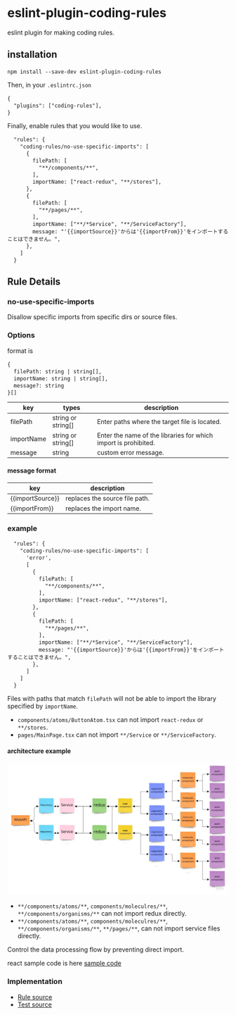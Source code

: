 # eslint-plugin-coding-rules

eslint plugin for making coding rules.

## installation

```
npm install --save-dev eslint-plugin-coding-rules
```

Then, in your `.eslintrc.json`

```
{
  "plugins": ["coding-rules"],
}
```

Finally, enable rules that you would like to use.

```
  "rules": {
    "coding-rules/no-use-specific-imports": [
      {
        filePath: [
          "**/components/**",
        ],
        importName: ["react-redux", "**/stores"],
      },
      {
        filePath: [
          "**/pages/**",
        ],
        importName: ["**/*Service", "**/ServiceFactory"],
        message: "'{{importSource}}'からは'{{importFrom}}'をインポートすることはできません。",
      },
    ]
  }
```

## Rule Details

### no-use-specific-imports

Disallow specific imports from specific dirs or source files.

### Options

format is

```
{
  filePath: string | string[],
  importName: string | string[],
  message?: string
}[]
```

| key        | types              | description                                                     |
|------------|--------------------|-----------------------------------------------------------------|
| filePath   | string or string[] | Enter paths where the target file is located.                   |
| importName | string or string[] | Enter the name of the libraries for which import is prohibited. |
| message    | string             | custom error message.                                           |

#### message format

| key              | description                    |
|------------------|--------------------------------|
| {{importSource}} | replaces the source file path. |
| {{importFrom}}   | replaces the import name.      |

### example

```
  "rules": {
    "coding-rules/no-use-specific-imports": [
      'error',
      [
        {
          filePath: [
            "**/components/**",
          ],
          importName: ["react-redux", "**/stores"],
        },
        {
          filePath: [
            "**/pages/**",
          ],
          importName: ["**/*Service", "**/ServiceFactory"],
          message: "'{{importSource}}'からは'{{importFrom}}'をインポートすることはできません。",
        },
      ]
    ]
  }
```

Files with paths that match `filePath` will not be able to import the library specified by `importName`.

- `components/atoms/ButtonAtom.tsx` can not import `react-redux` or `**/stores`.
- `pages/MainPage.tsx` can not import `**/Service` or `**/ServiceFactory`.

#### architecture example

![architecture_example](./docs/architecture_example.jpg)

- `**/components/atoms/**`, `components/moleculres/**`, `**/components/organisms/**` can not import redux directly.
- `**/components/atoms/**`, `components/moleculres/**`, `**/components/organisms/**`, `**/pages/**`, can not import service files directly.

Control the data processing flow by preventing direct import.

react sample code is here [sample code](./test/samples/react)

### Implementation
* [Rule source](./src/rules/no-use-specific-imports.ts)
* [Test source](./test/rules/no-use-specific-imports.test.ts)
